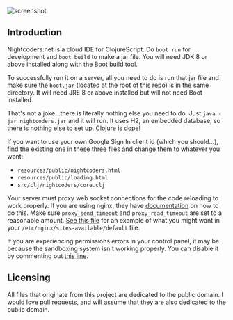![screenshot](resources/public/screenshot.png)

## Introduction

Nightcoders.net is a cloud IDE for ClojureScript. Do `boot run` for development and `boot build` to make a jar file. You will need JDK 8 or above installed along with the [Boot](http://boot-clj.com/) build tool.

To successfully run it on a server, all you need to do is run that jar file and make sure the `boot.jar` (located at the root of this repo) is in the same directory. It will need JRE 8 or above installed but will not need Boot installed.

That's not a joke...there is literally nothing else you need to do. Just `java -jar nightcoders.jar` and it will run. It uses H2, an embedded database, so there is nothing else to set up. Clojure is dope!

If you want to use your own Google Sign In client id (which you should...), find the existing one in these three files and change them to whatever you want:

* `resources/public/nightcoders.html`
* `resources/public/loading.html`
* `src/clj/nightcoders/core.clj`

Your server must proxy web socket connections for the code reloading to work properly. If you are using nginx, they have [documentation](https://www.nginx.com/blog/websocket-nginx/) on how to do this. Make sure `proxy_send_timeout` and `proxy_read_timeout` are set to a reasonable amount. [See this file](default) for an example of what you might want in your `/etc/nginx/sites-available/default` file.

If you are experiencing permissions errors in your control panel, it may be because the sandboxing system isn't working properly. You can disable it by commenting out [this line](https://github.com/oakes/Nightcoders.net/blob/dc2bdf3ab8cd7a93d4f53bc12788e480f1228aef/resources/template.build.boot#L22).

## Licensing

All files that originate from this project are dedicated to the public domain. I would love pull requests, and will assume that they are also dedicated to the public domain.
